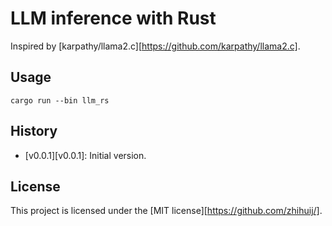 # LLM inference with Rust

Inspired by [karpathy/llama2.c][https://github.com/karpathy/llama2.c].

## Usage

```shell
cargo run --bin llm_rs
```

## History

* [v0.0.1][v0.0.1]: Initial version.

## License

This project is licensed under the [MIT license][https://github.com/zhihuij/].
